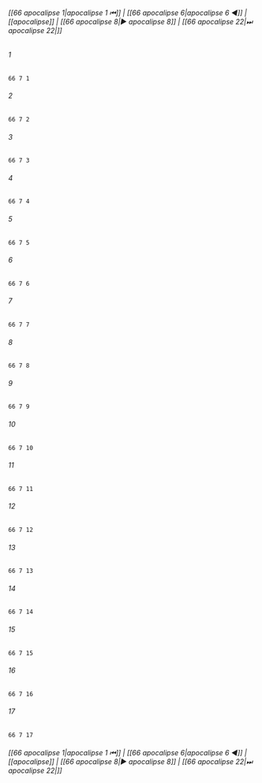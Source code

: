 
###### [[66 apocalipse 1|apocalipse 1 ⏮]] | [[66 apocalipse 6|apocalipse 6 ◀]] | [[apocalipse]] | [[66 apocalipse 8|▶ apocalipse 8]] | [[66 apocalipse 22|⏭ apocalipse 22|]]

###### 1
``` verse
66 7 1 
```
###### 2
``` verse
66 7 2 
```
###### 3
``` verse
66 7 3 
```
###### 4
``` verse
66 7 4 
```
###### 5
``` verse
66 7 5 
```
###### 6
``` verse
66 7 6 
```
###### 7
``` verse
66 7 7 
```
###### 8
``` verse
66 7 8 
```
###### 9
``` verse
66 7 9 
```
###### 10
``` verse
66 7 10 
```
###### 11
``` verse
66 7 11 
```
###### 12
``` verse
66 7 12 
```
###### 13
``` verse
66 7 13 
```
###### 14
``` verse
66 7 14 
```
###### 15
``` verse
66 7 15 
```
###### 16
``` verse
66 7 16 
```
###### 17
``` verse
66 7 17 
```

###### [[66 apocalipse 1|apocalipse 1 ⏮]] | [[66 apocalipse 6|apocalipse 6 ◀]] | [[apocalipse]] | [[66 apocalipse 8|▶ apocalipse 8]] | [[66 apocalipse 22|⏭ apocalipse 22|]]

